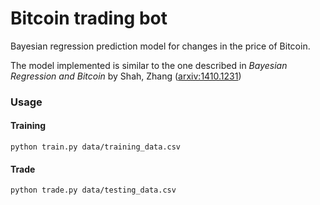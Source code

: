 # Bitcoin trading bot

Bayesian regression prediction model for changes in the price of Bitcoin.

The model implemented is similar to the one described in _Bayesian Regression and Bitcoin_ by Shah, Zhang ([arxiv:1410.1231](http://arxiv.org/pdf/1410.1231v1.pdf))

### Usage

#### Training

    python train.py data/training_data.csv

#### Trade

    python trade.py data/testing_data.csv

